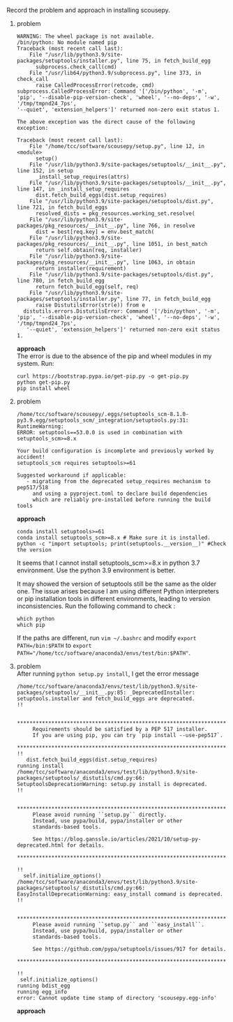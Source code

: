 Record the problem and approach in installing scousepy.

1. problem
   ```plaintext
   WARNING: The wheel package is not available.
   /bin/python: No module named pip
   Traceback (most recent call last):
       File "/usr/lib/python3.9/site-packages/setuptools/installer.py", line 75, in fetch_build_egg
         subprocess.check_call(cmd)
       File "/usr/lib64/python3.9/subprocess.py", line 373, in check_call
         raise CalledProcessError(retcode, cmd)
   subprocess.CalledProcessError: Command '['/bin/python', '-m', 'pip', '--disable-pip-version-check', 'wheel', '--no-deps', '-w', '/tmp/tmpnd24_7ps',
   '--quiet', 'extension_helpers']' returned non-zero exit status 1.

   The above exception was the direct cause of the following exception:

   Traceback (most recent call last):
       File "/home/tcc/software/scousepy/setup.py", line 12, in <module>
         setup()
       File "/usr/lib/python3.9/site-packages/setuptools/__init__.py", line 152, in setup
         _install_setup_requires(attrs)
       File "/usr/lib/python3.9/site-packages/setuptools/__init__.py", line 147, in _install_setup_requires
         dist.fetch_build_eggs(dist.setup_requires)
       File "/usr/lib/python3.9/site-packages/setuptools/dist.py", line 721, in fetch_build_eggs
         resolved_dists = pkg_resources.working_set.resolve(
       File "/usr/lib/python3.9/site-packages/pkg_resources/__init__.py", line 766, in resolve
         dist = best[req.key] = env.best_match(
       File "/usr/lib/python3.9/site-packages/pkg_resources/__init__.py", line 1051, in best_match
         return self.obtain(req, installer)
       File "/usr/lib/python3.9/site-packages/pkg_resources/__init__.py", line 1063, in obtain
         return installer(requirement)
       File "/usr/lib/python3.9/site-packages/setuptools/dist.py", line 780, in fetch_build_egg
         return fetch_build_egg(self, req)
       File "/usr/lib/python3.9/site-packages/setuptools/installer.py", line 77, in fetch_build_egg
         raise DistutilsError(str(e)) from e
     distutils.errors.DistutilsError: Command '['/bin/python', '-m', 'pip', '--disable-pip-version-check', 'wheel', '--no-deps', '-w', '/tmp/tmpnd24_7ps',
      '--quiet', 'extension_helpers']' returned non-zero exit status 1.
   ```   

   **approach**   
   The error is due to the absence of the pip and wheel modules in my system. Run:  
   ```plaintext
   curl https://bootstrap.pypa.io/get-pip.py -o get-pip.py   
   python get-pip.py   
   pip install wheel   
   ```

2. problem
   ```plaintext
   /home/tcc/software/scousepy/.eggs/setuptools_scm-8.1.0-py3.9.egg/setuptools_scm/_integration/setuptools.py:31: RuntimeWarning: 
   ERROR: setuptools==53.0.0 is used in combination with setuptools_scm>=8.x

   Your build configuration is incomplete and previously worked by accident!
   setuptools_scm requires setuptools>=61

   Suggested workaround if applicable:
      - migrating from the deprecated setup_requires mechanism to pep517/518
        and using a pyproject.toml to declare build dependencies
        which are reliably pre-installed before running the build tools
   ```   

   **approach**
   ```plaintext
   conda install setuptools>=61  
   conda install setuptools_scm>=8.x # Make sure it is installed.
   python -c "import setuptools; print(setuptools.__version__)" #Check the version
   ```      
    It seems that I cannot install setuptools_scm>=8.x in python 3.7 environment. Use the python 3.9 environment is better.   
  
    It may showed the version of setuptools still be the same as the older one. The issue arises because I am using different Python interpreters
    or pip installation tools in different environments, leading to version inconsistencies. Run the following command to check :
    ```plaintext
    which python
    which pip
    ```
    If the paths are different, run ```vim ~/.bashrc``` and modify ```export PATH=/bin:$PATH``` to ```export PATH="/home/tcc/software/anaconda3/envs/test/bin:$PATH"```.

4. problem   
   After running ```python setup.py install```, I get the error message
   ```plaintext
   /home/tcc/software/anaconda3/envs/test/lib/python3.9/site-packages/setuptools/__init__.py:85: _DeprecatedInstaller: setuptools.installer and fetch_build_eggs are deprecated.
   !!

        ********************************************************************************
        Requirements should be satisfied by a PEP 517 installer.
        If you are using pip, you can try `pip install --use-pep517`.
        ********************************************************************************
   !!
      dist.fetch_build_eggs(dist.setup_requires)
   running install
   /home/tcc/software/anaconda3/envs/test/lib/python3.9/site-packages/setuptools/_distutils/cmd.py:66: SetuptoolsDeprecationWarning: setup.py install is deprecated.
   !!

        ********************************************************************************
        Please avoid running ``setup.py`` directly.
        Instead, use pypa/build, pypa/installer or other
        standards-based tools.

        See https://blog.ganssle.io/articles/2021/10/setup-py-deprecated.html for details.
        ********************************************************************************

   !!
     self.initialize_options()
   /home/tcc/software/anaconda3/envs/test/lib/python3.9/site-packages/setuptools/_distutils/cmd.py:66: EasyInstallDeprecationWarning: easy_install command is deprecated.
   !!

        ********************************************************************************
        Please avoid running ``setup.py`` and ``easy_install``.
        Instead, use pypa/build, pypa/installer or other
        standards-based tools.

        See https://github.com/pypa/setuptools/issues/917 for details.
        ********************************************************************************

   !!
    self.initialize_options()
   running bdist_egg
   running egg_info
   error: Cannot update time stamp of directory 'scousepy.egg-info'
   ```
    **approach**
   



